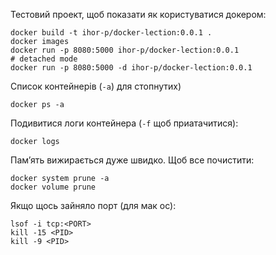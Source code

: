 Тестовий проект, щоб показати як користуватися докером:
``````
docker build -t ihor-p/docker-lection:0.0.1 . 
docker images
docker run -p 8080:5000 ihor-p/docker-lection:0.0.1
# detached mode
docker run -p 8080:5000 -d ihor-p/docker-lection:0.0.1
``````
Список контейнерів (```-a```) для стопнутих)

```
docker ps -a
```
Подивитися логи контейнера (```-f``` щоб приатачитися):
```
docker logs
```

Памʼять вижирається дуже швидко. Щоб все почистити:
```
docker system prune -a
docker volume prune
```

Якщо щось зайняло порт (для мак ос):
```
lsof -i tcp:<PORT>
kill -15 <PID>
kill -9 <PID>
```